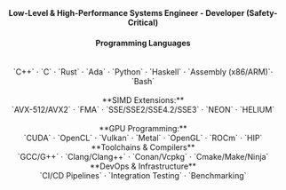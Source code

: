 <div align="center">
<b>Low-Level & High-Performance Systems Engineer - Developer (Safety-Critical)</b>  

#### **Programming Languages** 
<br> 
`C++` · `C` · `Rust` · `Ada` · `Python` · `Haskell` · `Assembly (x86/ARM)`· `Bash` 
<br><br>
**SIMD Extensions:**  
<br>
  `AVX-512/AVX2` · `FMA` · `SSE/SSE2/SSE4.2/SSE3` · `NEON` · `HELIUM` 
<br><br>
**GPU Programming:**  
<br>
  `CUDA` · `OpenCL` · `Vulkan` · `Metal` · `OpenGL` · `ROCm` · `HIP`  
<br>
 **Toolchains & Compilers**  
<br>
`GCC/G++` · `Clang/Clang++` · `Conan/Vcpkg` · `Cmake/Make/Ninja`  
<br> **DevOps & Infrastructure**  
<br>
`CI/CD Pipelines` · `Integration Testing` · `Benchmarking`  

</div>

